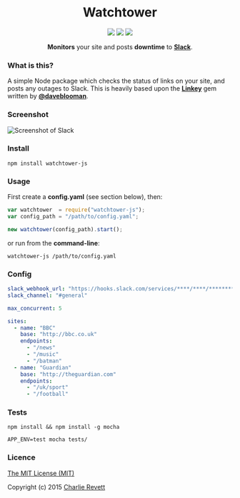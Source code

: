 <h1 align="center">Watchtower</h1>

<p align="center">
  <a href="https://www.npmjs.com/package/watchtower-js" target="_blank"><img src="https://img.shields.io/npm/v/watchtower-js.svg?style=flat-square"></a>
  <a href="https://travis-ci.org/revett/watchtower" target="_blank"><img src="https://img.shields.io/travis/revett/watchtower.svg?style=flat-square"></a>
  <a href="https://coveralls.io/r/revett/watchtower" target="_blank"><img src="https://img.shields.io/coveralls/revett/watchtower.svg?style=flat-square"></a>
</p>

<p align="center">
  <b>Monitors</b> your site and posts <b>downtime</b> to <b><a href="https://slack.com/">Slack</a></b>.
</p>

### What is this?

A simple Node package which checks the status of links on your site, and posts any outages to Slack. This is heavily based upon the **[Linkey](https://github.com/DaveBlooman/linkey)** gem written by **[@daveblooman](https://github.com/daveblooman)**.

### Screenshot

![Screenshot of Slack](http://cl.ly/image/1L3N1g3N2r1i/Image%202015-04-18%20at%201.32.39%20am.png)

### Install

```
npm install watchtower-js
```

### Usage

First create a **config.yaml** (see section below), then:

```js
var watchtower  = require("watchtower-js");
var config_path = "/path/to/config.yaml";

new watchtower(config_path).start();
```

or run from the **command-line**:

```
watchtower-js /path/to/config.yaml
```

### Config

```yaml
slack_webhook_url: "https://hooks.slack.com/services/****/****/********"
slack_channel: "#general"

max_concurrent: 5

sites:
  - name: "BBC"
    base: "http://bbc.co.uk"
    endpoints:
      - "/news"
      - "/music"
      - "/batman"
  - name: "Guardian"
    base: "http://theguardian.com"
    endpoints:
      - "/uk/sport"
      - "/football"
```

### Tests

```
npm install && npm install -g mocha
```

```
APP_ENV=test mocha tests/
```

### Licence

[The MIT License (MIT)](http://opensource.org/licenses/MIT)

Copyright (c) 2015 [Charlie Revett](http://twitter.com/charlierevett)
